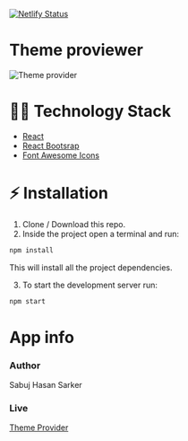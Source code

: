 [![Netlify Status](https://api.netlify.com/api/v1/badges/dfe3122e-492e-4fc6-b10f-a6f1e921a0bd/deploy-status)](https://protfulio-sabuj.netlify.app)
# Theme proviewer
![Theme provider](https://i.ibb.co/MV34KyX/download-3-removebg-preview.png)

# :man_technologist: Technology Stack
* [React](https://reactjs.org)
* [React Bootsrap](https://react-bootstrap.github.io)
* [Font Awesome Icons](https://fontawesome.com)
# :zap: Installation
1. Clone / Download this repo.
2. Inside the project open a terminal and run:
```bash
npm install
```
This will install all the project dependencies.

3. To start the development server run:
```bash
npm start
```

# App info

### [](https://github.com/sabujhasansarker/Dev-Connector-2.0#author)[](https://github.com/sabujhasansarker/Dev-Connector#author)Author

Sabuj Hasan Sarker

### [](https://github.com/sabujhasansarker/Dev-Connector-2.0#live)[](https://github.com/sabujhasansarker/Dev-Connector#live)Live

[Theme Provider](https://protfulio-sabuj.netlify.app/)
